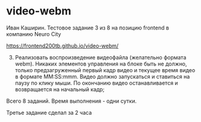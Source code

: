# video-webm

Иван Каширин. Тестовое задание 3 из 8 на позицию frontend в компанию Neuro City

https://frontend200tb.github.io/video-webm/

3. Реализовать воспроизведение видеофайла (желательно формата webm). Никаких элементов управления на блоке быть не должно, только предзагруженный первый кадр видео и текущее время видео в формате MM:SS:mmm. Видео должно запускаться и ставиться на паузу по клику мыши. По окончанию видео останавливается и возвращается на начальный кадр;

Всего 8 заданий. Время выполнения - одни сутки.

Третье задание сделал за 2 часа
